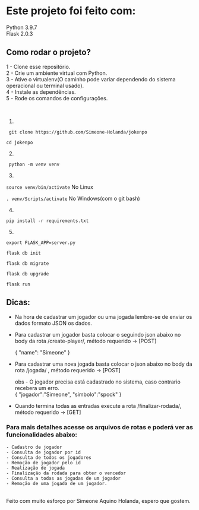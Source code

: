 
# Este projeto foi feito com:
Python 3.9.7 <br>
Flask 2.0.3

## Como rodar o projeto?

1 - Clone esse repositório. <br>
2 - Crie um ambiente virtual com Python.<br>
3 - Ative o virtualenv(O caminho pode variar dependendo do sistema operacional ou terminal usado).<br>
4 - Instale as dependências.<br>
5 - Rode os comandos de configurações.<br>

<br>

1)
``` git clone https://github.com/Simeone-Holanda/jokenpo``` 

``` cd jokenpo ```

2)
``` python -m venv venv```

3)
``` source venv/bin/activate ``` No Linux

``` . venv/Scripts/activate ``` No Windows(com o git bash)

4)
``` pip install -r requirements.txt ```

5)

``` export FLASK_APP=server.py ```

``` flask db init ```

``` flask db migrate ```

``` flask db upgrade ```

``` flask run ```


## Dicas: 
- Na hora de cadastrar um jogador ou uma jogada lembre-se de enviar os dados formato JSON os dados.

- Para cadastrar um jogador basta colocar o seguindo json abaixo no body da rota /create-player/, método requerido -> [POST]

    {
        "name": "Simeone"
    }

- Para cadastrar uma nova jogada basta colocar o json abaixo no body da rota /jogada/ , método requerido -> [POST]

    obs - O jogador precisa está cadastrado no sistema, caso contrario recebera um erro. <br>
{
    "jogador":"Simeone",
    "simbolo":"spock"
}

- Quando termina todas as entradas execute a rota /finalizar-rodada/, método requerido -> [GET]


### Para mais detalhes acesse os arquivos de rotas e poderá ver as funcionalidades abaixo: 
    - Cadastro de jogador
    - Consulta de jogador por id
    - Consulta de todos os jogadores
    - Remoção de jogador pelo id
    - Realização de jogada
    - Finalização da rodada para obter o vencedor
    - Consulta a todas as jogadas de um jogador
    - Remoção de uma jogada de um jogador.



<br>
Feito com muito esforço por Simeone Aquino Holanda, espero que gostem. 
